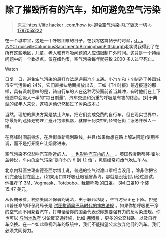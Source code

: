 # 除了摧毁所有的汽车，如何避免空气污染

> 原文:[https://life hacker . com/how-to-避免空气污染-除了毁灭一切-t-1797055222](https://lifehacker.com/how-to-avoid-air-pollution-other-than-destroying-all-t-1797055222)

在一个城市里，这是一个呼吸困难的日子。在我写这篇帖子的时候，[d . c .](https://patch.com/district-columbia/washingtondc/dangerous-heat-air-quality-alert-issued-dc-northern-virginia)[NYC](http://www.accuweather.com/en/us/new-york-ny/10007/weather-warnings-1756209/349727)[Louisville](http://www.wdrb.com/story/35912883/air-quality-alert-declared-for-wednesday-in-louisville-and-part-of-southern-indiana)[Columbus](http://abc6onyourside.com/news/local/air-quality-alert-for-wednesday-july-19th)[Sacramento](https://airnow.gov/index.cfm?action=airnow.local_state&stateid=5&mapcenter=0&tabs=0)[Birmingham](http://www.al.com/news/birmingham/index.ssf/2017/07/code_orange_air_quality_alert_1.html)[Pittsburgh](http://www.wpxi.com/news/top-stories/code-orange-air-quality-alert-issued-for-western-pennsylvania/564839875)老实说我得到了在所有这些地区，儿童、老人和有呼吸问题的人应该限制户外时间。这只是一个持续问题中的一个数据点。仅在纽约市，空气污染每年就导致 2000 多人过早死亡。

Watch

日复一日，避免空气污染的最好方法是远离汽车交通。小汽车和卡车制造了美国城市空气污染的 24%，它们直接从地面排放出去。正如《T4 时报》最近报道的那样，具有讽刺意味的是，骑自行车的人在这种污染面前首当其冲，有时他们在上下班途中会吸入一半的“每日剂量”。汽车交通和沉重的呼吸是有害的结合。(对于典型的成年人来说，这项运动仍然超过了污染成本。)

当然，理想的解决方案是禁止汽车，把它们变成免费的自行车。但在现实世界中，你最好的选择是物理上避开污染机器，就像任何类型的怪物在街上游荡并杀人一样。

在高峰时间前锻炼，在后街重新规划路线，并且(如果你想在路上解决问题)使用空调，而不是打开窗户让烟雾进来。

空气污染不仅影响汽车附近的人， [，也影响汽车内的人，](https://www.theguardian.com/environment/2017/jun/12/children-risk-air-pollution-cars-former-uk-chief-scientist-warns) 。英国教授斯蒂芬·霍尔盖特说，车内的空气污染“是车外的 9 到 12 倍”，风扇经常将废气吹进车内。

北京内科医生理查德圣西尔博士说，普通的空气过滤口罩相当没用 ，除非你把它们完全密封在脸上。(如果用口罩呼吸让眼镜冒蒸汽，那就是没密封。)经过测试，他推荐了 [3M、Vogmask、Totobobo、我能呼吸](http://www.myhealthbeijing.com/china-public-health/air-pollution-masks-a-review-of-the-best/) 的口罩。 [3M 口罩](https://smile.amazon.com/3M-8511PB1-Particulate-Respirator-10-Pack/dp/B0002YKBV2/?asc_campaign=InlineText&asc_refurl=https://lifehacker.com/how-to-avoid-air-pollution-other-than-destroying-all-t-1797055222&asc_source=&tag=kinjalifehackerlink-20)10 个装 15.47 美元。

从长期来看，根据美国环保署的说法，由于联邦法规 ，空气污染正在下降。但是川普任命的环保局局长是 [试图撤销奥巴马时代的排放法规](https://www.nytimes.com/2017/07/01/us/politics/trump-epa-chief-pruitt-regulations-climate-change.html) 。如果你想呼吸更干净的空气而不用躲着汽车，打电话给你的国会代表说你想要强有力的反污染法规。你也可以 [与当地政府](https://lifehacker.com/how-can-i-get-my-local-government-to-pay-attention-to-m-5981392) 讨论反交通措施，比如 [拥堵费](https://ny.curbed.com/2017/6/5/15740726/nyc-congestion-pricing-move-new-york-mayor-de-blasio) ，更多的公交线路，以及自行车交换。在一个如此重视汽车的系统中，我们不能指望公众放弃他们的汽车。我们必须共同努力。
